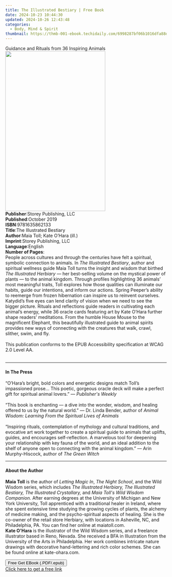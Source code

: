 ```yaml
---
title: The Illustrated Bestiary | Free Book
date: 2024-10-23 10:44:30
updated: 2024-10-26 12:43:48
categories:
  - Body, Mind & Spirit
thumbnail: https://thmb-001-ebook.techidaily.com/6998287bf06b1016dfa88d7ce5ef7b31dff8c96febb128533ec287fb342cb7e4.jpg
---
```

<main id="book-container">
  <div class="flex flex-col">
    <div class="book-brief flex-1 py-6 px-4 sm:p-6 md:py-10 md:px-8">
      <!-- brief-->
      <div class="book-brief-main">
        Guidance and Rituals from 36 Inspiring Animals
      </div>
    </div>
    <div
      class="book-meta-info flex-1 grid gap-4 col-start-1 col-end-3 row-start-1 sm:mb-6 sm:grid-cols-4 lg:gap-6 lg:col-start-2 lg:row-end-6 lg:row-span-6 lg:mb-0"
    >
      <div
        class="book-meta-info-left place-content-center mt-4 p-4 text-sm leading-6 col-start-2 col-span-2 dark:text-slate-400"
      >
        <img
          class="w-full h-500 object-cover rounded-lg sm:h-255 sm:col-span-2 lg:col-span-full"
          src="https://img-001-ebook.techidaily.com/33a61ee1dad1b3713fc639e1e6103fc1f03a68260bd115a05af4d7b4fdb0b0f1.jpg"
          alt=""
          width="312"
          height="500"
        />
      </div>
      <div
        class="book-meta-info-right mt-2 col-start-1 row-start-2 col-span-3 self-center"
      >
        <!-- meta data  -->
        <div class="flex flex-col px-4 md:px-8">
          <div class="flex-1">
            <strong>Publisher</strong>:<span class="px-2"
              >Storey Publishing, LLC</span
            >
          </div>
          <div class="flex-1">
            <strong>Published</strong>:<span class="px-2">October 2019</span>
          </div>
          <div class="flex-1">
            <strong>ISBN</strong>:<span class="px-2">9781635862133</span>
          </div>
          <div class="flex-1">
            <strong>Title</strong>:<span class="px-2"
              >The Illustrated Bestiary</span
            >
          </div>
          <div class="flex-1">
            <strong>Author</strong>:<span class="px-2"
              >Maia Toll; Kate O’Hara (ill.)</span
            >
          </div>
          <div class="flex-1">
            <strong>Imprint</strong>:<span class="px-2"
              >Storey Publishing, LLC</span
            >
          </div>
          <div class="flex-1">
            <strong>Language</strong>:<span class="px-2">English</span>
          </div>
          <div class="flex-1">
            <strong>Number of Pages</strong>:<span class="px-2"></span>
          </div>
        </div>
      </div>
    </div>
    <div class="book-description flex-1 py-6 px-4 sm:p-6 md:py-10 md:px-8">
      <div class="book-description-main">
        <div accordion-content="" id="description">
          People across cultures and through the centuries have felt a
          spiritual, symbolic connection to animals. In
          <i>The Illustrated Bestiary</i>, author and spiritual wellness guide
          Maia Toll turns the insight and wisdom that birthed
          <i>The Illustrated Herbiary</i> — her best-selling volume on the
          mystical power of plants — to the animal kingdom. Through profiles
          highlighting 36 animals’ most meaningful traits, Toll explores how
          those qualities can illuminate our habits, guide our intentions, and
          inform our actions. Spring Peeper’s ability to reemerge from frozen
          hibernation can inspire us to reinvent ourselves. Katydid’s five eyes
          can lend clarity of vision when we need to see the bigger picture.
          Rituals and reflections guide readers in cultivating each animal’s
          energy, while 36 oracle cards featuring art by Kate O’Hara further
          shape readers’ meditations. From the humble House Mouse to the
          magnificent Elephant, this beautifully illustrated guide to animal
          spirits provides new ways of connecting with the creatures that walk,
          crawl, slither, swim, and fly.<br /><br />
          This publication conforms to the EPUB Accessibility specification at
          WCAG 2.0 Level AA.<br />
          &nbsp;
        </div>
        <div class="accordion-fader"></div>
      </div>
    </div>
    <div class="book-excerpts flex-1 py-6 px-4 sm:p-6 md:py-10 md:px-8">
      <!-- excerpts-->
      <div class="book-excerpts-main">
        <hr />
        <h4 class="placeholder placeholder-heading">
          <span>In The Press</span>
        </h4>
        <p>
          “O’Hara’s bright, bold colors and energetic designs match Toll’s
          impassioned prose… This poetic, gorgeous oracle deck will make a
          perfect gift for spiritual animal lovers.”&nbsp;—&nbsp;<i
            >Publisher's Weekly</i
          ><br /><br />
          “This book is enchanting — a dive into the wonder, wisdom, and healing
          offered to us by the natural world.” — Dr. Linda Bender, author of
          <i>Animal Wisdom: Learning From the Spiritual Lives of Animals</i
          ><br /><br />
          “Inspiring rituals, contemplation of mythology and cultural
          traditions, and evocative art work together to create a spiritual
          guide to animals that uplifts, guides, and encourages self-reflection.
          A marvelous tool for deepening your relationship with key fauna of the
          world, and an ideal addition to the shelf of anyone open to connecting
          with the animal kingdom.” — Arin Murphy-Hiscock, author of
          <i>The Green Witch</i><br />
        </p>
      </div>
    </div>
    <div class="book-about-author flex-1 py-6 px-4 sm:p-6 md:py-10 md:px-8">
      <!-- about author-->
      <div class="book-main-author-main">
        <hr />
        <h4 class="placeholder placeholder-heading">
          <span>About the Author</span>
        </h4>
        <p>
          <b>Maia Toll</b>&nbsp;is the author of <i>Letting Magic In</i>,
          <i>The Night School</i>, and the Wild Wisdom series, which includes
          <i
            >The Illustrated Herbiary, The Illustrated Bestiary,&nbsp;The
            Illustrated Crystallary,</i
          >
          and <i>Maia Toll's Wild Wisdom Companion.&nbsp;</i>After&nbsp;earning
          degrees at the University of Michigan and&nbsp;New York
          University,&nbsp;Toll apprenticed with a traditional healer in
          Ireland, where she&nbsp;spent extensive time studying the growing
          cycles of plants, the alchemy of medicine making, and the
          psycho-spiritual aspects of healing. She&nbsp;is the co-owner&nbsp;of
          the retail store Herbiary, with locations in Asheville, NC, and
          Philadelphia, PA. You can find her online at&nbsp;maiatoll.com.&nbsp;
          <br /><b>Kate O'Hara</b> is the illustrator of the Wild Wisdom series,
          and a freelance illustrator based in Reno, Nevada. She received a BFA
          in Illustration from the University of the Arts in Philadelphia. Her
          work combines intricate nature drawings with decorative hand-lettering
          and rich color schemes. She&nbsp;can be found&nbsp;online
          at&nbsp;kate-ohara.com.
        </p>
      </div>
    </div>
    <div class="book-free-get flex-1 py-6 px-4 sm:p-6 md:py-10 md:px-8">
      <button
        id="btn-free-get"
        class="bg-blue-500 hover:bg-blue-700 text-white font-bold py-2 px-4 rounded"
      >
        Free Get EBook (.PDF/.epub)
      </button>
      <div id="countdown-display" class="px-2 text-lg mt-2"></div>
      <a
        id="free-link"
        class="hidden bg-blue-500 hover:bg-blue-700 text-white font-bold py-2 px-4 rounded"
        href="https://www.ebooks.com/en-us/book/210614770/the-illustrated-bestiary/maia-toll/"
        target="_blank"
        >Click here to get a free link</a
      >
    </div>
    <script>
      let countdownTime = 0;
      let countdownInterval = null;
      document
        .getElementById('btn-free-get')
        .addEventListener('click', startCountdown);
      function startCountdown() {
        countdownTime = new Date().getTime() + 60000 * 3;
        countdownInterval = setInterval(updateCountdown, 1000);
        document.getElementById('btn-free-get').disabled = true;
        document
          .getElementById('btn-free-get')
          .classList.add('bg-gray-500', 'cursor-not-allowed');
      }
      function updateCountdown() {
        let currentTime = new Date().getTime();
        let timeLeft = countdownTime - currentTime;
        let secondsLeft = Math.floor(timeLeft / 1000);
        document.getElementById('countdown-display').innerHTML =
          `Remaining time: ${secondsLeft} seconds.`;
        if (secondsLeft <= 0) {
          clearInterval(countdownInterval);
          document.getElementById('btn-free-get').classList.add('hidden');
          document.getElementById('free-link').classList.remove('hidden');
          document.getElementById('countdown-display').innerHTML = '';
        }
      }
    </script>
  </div>
</main>
